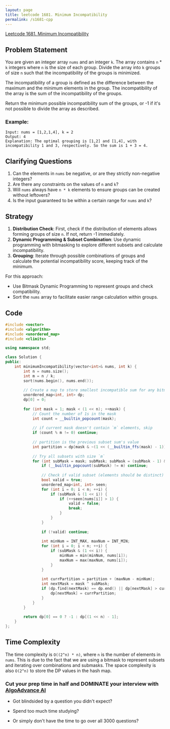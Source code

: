 ```yaml
---
layout: page
title: leetcode 1681. Minimum Incompatibility
permalink: /s1681-cpp
---
```

[Leetcode 1681. Minimum Incompatibility](https://algoadvance.github.io/algoadvance/l1681)
## Problem Statement

You are given an integer array `nums` and an integer `k`. The array contains `n` * `k` integers where `n` is the size of each group. Divide the array into `k` groups of size `n` such that the incompatibility of the groups is minimized.

The incompatibility of a group is defined as the difference between the maximum and the minimum elements in the group. The incompatibility of the array is the sum of the incompatibility of the groups.

Return the minimum possible incompatibility sum of the groups, or -1 if it's not possible to divide the array as described.

### Example:
```
Input: nums = [1,2,1,4], k = 2
Output: 4
Explanation: The optimal grouping is [1,2] and [1,4], with incompatibility 1 and 3, respectively. So the sum is 1 + 3 = 4.
```

## Clarifying Questions
1. Can the elements in `nums` be negative, or are they strictly non-negative integers?
2. Are there any constraints on the values of `n` and `k`?
3. Will `nums` always have `n * k` elements to ensure groups can be created without leftovers?
4. Is the input guaranteed to be within a certain range for `nums` and `k`?

## Strategy
1. **Distribution Check**: First, check if the distribution of elements allows forming groups of size `n`. If not, return -1 immediately.
2. **Dynamic Programming & Subset Combination**: Use dynamic programming with bitmasking to explore different subsets and calculate incompatibility.
3. **Grouping**: Iterate through possible combinations of groups and calculate the potential incompatibility score, keeping track of the minimum.

For this approach:
- Use Bitmask Dynamic Programming to represent groups and check compatibility.
- Sort the `nums` array to facilitate easier range calculation within groups.

## Code
```cpp
#include <vector>
#include <algorithm>
#include <unordered_map>
#include <climits>

using namespace std;

class Solution {
public:
    int minimumIncompatibility(vector<int>& nums, int k) {
        int n = nums.size();
        int m = n / k;
        sort(nums.begin(), nums.end());
        
        // Create a map to store smallest incompatible sum for any bitmask
        unordered_map<int, int> dp;
        dp[0] = 0;
        
        for (int mask = 1; mask < (1 << n); ++mask) {
            // Count the number of 1s in the mask
            int count = __builtin_popcount(mask);
            
            // if current mask doesn't contain `m` elements, skip
            if (count % m != 0) continue;
            
            // partition is the previous subset sum's value
            int partition = dp[mask & ~(1 << (__builtin_ffs(mask) - 1))];
            
            // Try all subsets with size `m`
            for (int subMask = mask; subMask; subMask = (subMask - 1) & mask) {
                if (__builtin_popcount(subMask) != m) continue;
                
                // Check if valid subset (elements should be distinct)
                bool valid = true;
                unordered_map<int, int> seen;
                for (int i = 0; i < n; ++i) {
                    if (subMask & (1 << i)) {
                        if (++seen[nums[i]] > 1) {
                            valid = false;
                            break;
                        }
                    }
                }
                
                if (!valid) continue;
                
                int minNum = INT_MAX, maxNum = INT_MIN;
                for (int i = 0; i < n; ++i) {
                    if (subMask & (1 << i)) {
                        minNum = min(minNum, nums[i]);
                        maxNum = max(maxNum, nums[i]);
                    }
                }
                
                int currPartition = partition + (maxNum - minNum);
                int nextMask = mask ^ subMask;
                if (dp.find(nextMask) == dp.end() || dp[nextMask] > currPartition) {
                    dp[nextMask] = currPartition;
                }
            }
        }
        
        return dp[0] == 0 ? -1 : dp[(1 << n) - 1];
    }
};
```

## Time Complexity
The time complexity is `O((2^n) * n)`, where `n` is the number of elements in `nums`. This is due to the fact that we are using a bitmask to represent subsets and iterating over combinations and submasks. The space complexity is also `O(2^n)` to store the DP values in the hash map.


### Cut your prep time in half and DOMINATE your interview with [AlgoAdvance AI](https://algoAdvance.com)

- Got blindsided by a question you didn't expect?

- Spend too much time studying?

- Or simply don't have the time to go over all 3000 questions?

